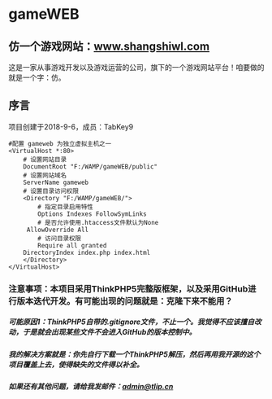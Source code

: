 # gameWEB

## 仿一个游戏网站：www.shangshiwl.com
这是一家从事游戏开发以及游戏运营的公司，旗下的一个游戏网站平台！咱要做的就是一个字：仿。
## 序言
项目创建于2018-9-6，成员：TabKey9

```
#配置 gameweb 为独立虚拟主机之一
<VirtualHost *:80>
    # 设置网站目录
    DocumentRoot "F:/WAMP/gameWEB/public"
    # 设置网站域名
    ServerName gameweb
    # 设置目录访问权限
    <Directory "F:/WAMP/gameWEB/">
        # 指定目录启用特性
        Options Indexes FollowSymLinks 
        # 是否允许使用.htaccess文件默认为None
     AllowOverride All
        # 访问目录权限
        Require all granted
    DirectoryIndex index.php index.html
    </Directory>
</VirtualHost>

```
### 注意事项：本项目采用ThinkPHP5完整版框架，以及采用GitHub进行版本迭代开发。有可能出现的问题就是：克隆下来不能用？
##### 可能原因1：ThinkPHP5自带的.gitignore文件，不止一个。我觉得不应该擅自改动，于是就会出现某些文件不会进入GitHub的版本控制中。
##### 我的解决方案就是：你先自行下载一个ThinkPHP5解压，然后再用我开源的这个项目覆盖上去，使得缺失的文件得以补全。
##### 如果还有其他问题，请给我发邮件：admin@tlip.cn

